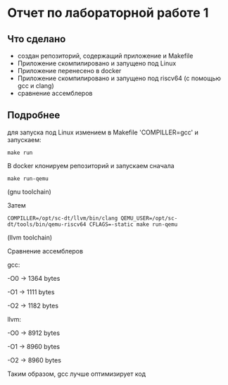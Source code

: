 # Отчет по лабораторной работе 1

## Что сделано

- создан репозиторий, содержащий приложение и Makefile
- Приложение скомпилировано и запущено под Linux
- Приложение перенесено в docker
- Приложение скомпилировано и запущено под riscv64 (c помощью gcc и clang)
- сравнение ассемблеров

## Подробнее

для запуска под Linux измением в Makefile 
'COMPILLER=gcc' и запускаем:
~~~
make run
~~~

В docker клонируем репозиторий и запускаем сначала
~~~
make run-qemu
~~~
(gnu toolchain)

Затем
~~~
COMPILLER=/opt/sc-dt/llvm/bin/clang QEMU_USER=/opt/sc-dt/tools/bin/qemu-riscv64 CFLAGS=-static make run-qemu
~~~
(llvm toolchain)

Сравнение ассемблеров

gcc:

-O0 -> 1364 bytes

-O1 -> 1111 bytes

-O2 -> 1182 bytes

llvm:

-O0 -> 8912 bytes

-O1 -> 8960 bytes

-O2 -> 8960 bytes

Таким образом, gcc лучше оптимизирует код
